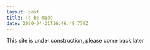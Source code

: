 ```yaml
---
layout: post
title: To be made
date: 2020-04-21T16:46:48.779Z
---
```


This site is under construction, please come back later
